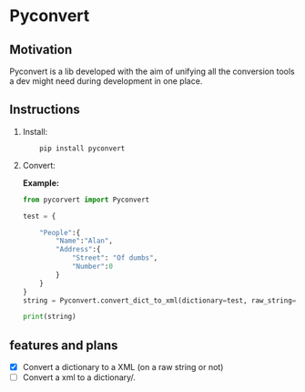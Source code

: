 # Pyconvert

## Motivation

Pyconvert is a lib developed with the aim of unifying all the conversion tools a dev might need during development in one place.

## Instructions

1. Install:

    ``` shell
        pip install pyconvert
    ```

2. Convert:

    **Example:**

    ``` python
    from pycorvert import Pyconvert

    test = {
    
        "People":{
            "Name":"Alan",
            "Address":{
                "Street": "Of dumbs",
                "Number":0
            }
        }
    }
    string = Pyconvert.convert_dict_to_xml(dictionary=test, raw_string=False)

    print(string)

    ```

## features and plans

- [x] Convert a dictionary to a XML (on a raw string or not)
- [ ] Convert a xml to a dictionary/.
